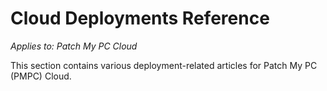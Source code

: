 # Cloud Deployments Reference

_Applies to: Patch My PC Cloud_

This section contains various deployment-related articles for Patch My PC (PMPC) Cloud.